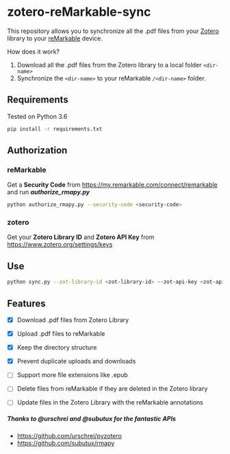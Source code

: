 # zotero-reMarkable-sync
This repository allows you to synchronize all the .pdf files from your [Zotero](https://www.zotero.org) library to your [reMarkable](https://remarkable.com) device.

How does it work?
1. Download all the .pdf files from the Zotero library to a local folder `<dir-name>`
2. Synchronize the `<dir-name>` to your reMarkable `/<dir-name>` folder.


## Requirements
Tested on Python 3.6

``` bash
pip install -r requirements.txt
```
## Authorization
### reMarkable

Get a **Security Code** from https://my.remarkable.com/connect/remarkable and run ***authorize_rmapy.py***

``` bash
python authorize_rmapy.py --security-code <security-code>
```

### zotero

Get your **Zotero Library ID** and **Zotero API Key** from https://www.zotero.org/settings/keys


## Use

``` bash
python sync.py --zot-library-id <zot-library-id> --zot-api-key <zot-api-key> --directory <dir-name> [--verbose]
```

## Features
- [x] Download .pdf files from Zotero Library
- [x] Upload .pdf files to reMarkable
- [x] Keep the directory structure
- [x] Prevent duplicate uploads and downloads
- [ ] Support more file extensions like .epub
- [ ] Delete files from reMarkable if they are deleted in the Zotero library
- [ ] Update files in the Zotero Library with the reMarkable annotations


##### Thanks to @urschrei and @subutux for the fantastic APIs  
- https://github.com/urschrei/pyzotero
- https://github.com/subutux/rmapy
